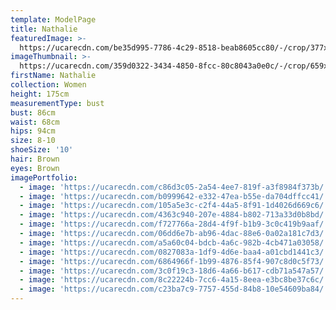 ```yaml
---
template: ModelPage
title: Nathalie
featuredImage: >-
  https://ucarecdn.com/be35d995-7786-4c29-8518-beab8605cc80/-/crop/377x299/0,51/-/preview/
imageThumbnail: >-
  https://ucarecdn.com/359d0322-3434-4850-8fcc-80c8043a0e0c/-/crop/659x815/253,108/-/preview/
firstName: Nathalie
collection: Women
height: 175cm
measurementType: bust
bust: 86cm
waist: 68cm
hips: 94cm
size: 8-10
shoeSize: '10'
hair: Brown
eyes: Brown
imagePortfolio:
  - image: 'https://ucarecdn.com/c86d3c05-2a54-4ee7-819f-a3f8984f373b/'
  - image: 'https://ucarecdn.com/b0999642-e332-47ea-b55e-da704dffcc41/'
  - image: 'https://ucarecdn.com/105a5e3c-c2f4-44a5-8f91-1d4026d669c6/'
  - image: 'https://ucarecdn.com/4363c940-207e-4884-b802-713a33d0b8bd/'
  - image: 'https://ucarecdn.com/f727766a-28d4-4f9f-b1b9-3c0c419b9aaf/'
  - image: 'https://ucarecdn.com/06dd6e7b-ab96-4dac-88e6-0a02a181c7d3/'
  - image: 'https://ucarecdn.com/a5a60c04-bdcb-4a6c-982b-4cb471a03058/'
  - image: 'https://ucarecdn.com/0827083a-1df9-4d6e-baa4-a01cbd1441c3/'
  - image: 'https://ucarecdn.com/6864966f-1b99-4876-85f4-907c8d0c5f73/'
  - image: 'https://ucarecdn.com/3c0f19c3-18d6-4a66-b617-cdb71a547a57/'
  - image: 'https://ucarecdn.com/8c22224b-7cc6-4a15-8eea-e3bc8be37c6c/'
  - image: 'https://ucarecdn.com/c23ba7c9-7757-455d-84b8-10e54609ba84/'
---
```


